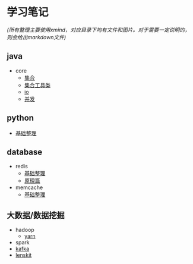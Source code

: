 # 学习笔记 #
_(所有整理主要使用xmind，对应目录下均有文件和图片。对于需要一定说明的，则会给出markdown文件)_
## java ##
* core
	* [集合](https://github.com/NotBadPad/learn-note/blob/master/java/core/collection.md)
	* [集合工具类](https://github.com/NotBadPad/learn-note/blob/master/java/core/collection-tool.md)
	* [io](https://github.com/NotBadPad/learn-note/blob/master/java/core/io.md)
	* [并发](https://github.com/NotBadPad/learn-note/blob/master/java/core/java-concurrent.md)

## python ##
* [基础整理](https://raw.githubusercontent.com/NotBadPad/learn-note/master/python/python.png)

## database ##
* redis
	* [基础整理](https://raw.githubusercontent.com/NotBadPad/learn-note/master/database/redis/redis.png)
	* [原理篇](https://raw.githubusercontent.com/NotBadPad/learn-note/master/)
* memcache
	* [基础整理](https://raw.githubusercontent.com/NotBadPad/learn-note/master/database/memcache/memcache.png)

## 大数据/数据挖掘 ##
* hadoop
	* [yarn](https://github.com/NotBadPad/learn-note/blob/master/bigdata/hadoop/yarn/YARN.png)
* spark
* [kafka](https://raw.githubusercontent.com/NotBadPad/learn-note/master/bigdata/kafka/kafka.png)
* [lenskit](https://raw.githubusercontent.com/NotBadPad/learn-note/master/bigdata/lenskit/lenskit.png)
